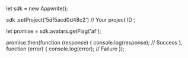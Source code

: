 let sdk = new Appwrite();

sdk
    .setProject('5df5acd0d48c2') // Your project ID
;

let promise = sdk.avatars.getFlag('af');

promise.then(function (response) {
    console.log(response); // Success
}, function (error) {
    console.log(error); // Failure
});